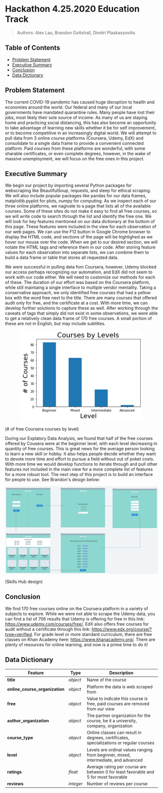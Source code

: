 # Hackathon 4.25.2020 Education Track

> Authors: Alex Lau, Brandon Gottshall, Dimitri Plaskassovitis

## Table of Contents
- [Problem Statement](#Problem-Statement)
- [Executive Summary](#Executive-Summary)
- [Conclusion](#Conclusion)
- [Data Dictionary](#Data-Dictionary)

## Problem Statement
The current COVID-19 pandemic has caused huge disruption to health and economies around the world. Our federal and many of our local governments have mandated quarantine rules. Many people have lost their jobs, most likely their sole source of income. As many of us are staying home and practicing social distancing, this has also become an opportunity to take advantage of learning new skills whether it be for self improvement, or to become competitive in an increasingly digital world. We will attempt to pull data from 3 online course platforms (Coursera, Udemy, EdX) and consolidate to a single data frame to provide a convenient connected platform. Paid courses from these platforms are wonderful, with some sharable certificates, or even complete degrees, however, in the wake of massive unemployment, we will focus on the free ones in this project.

## Executive Summary
We begin our project by importing several Python packages for webscraping like BeautifulSoup, requests, and sleep for ethical scraping. We will also include popular packages like pandas for our data frames, matplotlib.pyplot for plots, numpy for computing. As we inspect each of our three online platforms, we nagivate to a page that lists all of the available courses. Some of these sites do not make it easy to find all free courses, so we will write code to search through the list and identify the free one. We will look for key features mentioned on our data dictionary at the bottom of this page. These features were included in the view for each observation of our web pages. We can use the F12 button in Google Chrome browser to display the HTML code, and sections of the page will be highlighed as we hover our mouse over the code. When we get to our desired section, we will notate the HTML tags and reference them in our code. After storing feature values for each observation into separate lists, we can combine them to build a data frame or table that stores all requested data. 

We were successful in pulling data fom Coursera, however, Udemy blocked our access perhaps recognizing our automation, and EdX did not seem to work with our code either. We will need to customize our methods for each of these. The duration of our effort was based on the Coursera platform, while still maintaing a single interface to multiple vendor mentality. Taking a conservative approach, we only identified free courses that had a yellow box with the word free next to the title. There are many courses that offered audit only for free, and the certificate at a cost. With more time, we can develop further solutions to capture these as well. After working through the caveats of tags that simply did not exist in some observations, we were able to get a relatively clean data frame of 170 free courses. A small portion of these are not in English, but may include subtitles.

<p align="center"><img src="./images/coursera_courses_by_level.png" width="400px"></p>
(# of free Coursera courses by level)

During our Explatory Data Analysis, we found that half of the free courses offered by Cousera were at the beginner level, with each level decreasing in quantity of free courses. This is great news for the average person looking to learn a new skill or hobby. It also helps people decide whether they want to devote more time and effort to pursue a field without out of poket costs. With more time we would develop functions to iterate through and pull other features not included in the main view for a more complete list of features for a more robust tool. The next step of this project is to build an interface for people to use. See Brandon's design below:

<p align="center"><img src="./images/Brandon_skills_hub_design.png" width="900px"></p>
(Skills Hub design)


## Conclusion
We find 170 free courses online on the Coursera platform in a variety of subjects to explore. While we were not able to scrape the Udemy data, you can find a list of 706 results that Udemy is offering for free in this link: https://www.udemy.com/courses/free/. EdX also offers free courses for audit without a certificate through this link: https://www.edx.org/course/?type=verified. For grade level or more standard curriculum, there are free classes on Khan Academy here: https://www.khanacademy.org/. There are plenty of resources for online learning, and now is a prime time to do it!

## Data Dictionary
|Feature|Type|Description|
|---|---|---|
|**title**|*object*|Name of the course| 
|**online_course_organization**|*object*|Platform the data is web scraped from| 
|**free**|*object*|Value to indicate this course is free, paid courses are removed from our view|
|**author_organization**|*object*|The partner organization for the course, be it a university, company, organization|
|**course_type**|*object*|Online classes can result in degrees, certificates, specializations or regular courses|
|**level**|*object*|Levels are ordinal values ranging from beginner, mixed, intermediate, and advanced|
|**ratings**|*float*|Average rating per course are between 0 for least favorable and 5 for most favorable|
|**reviews**|*integer*|Number of reviews per course|